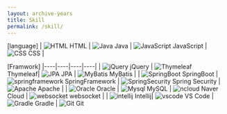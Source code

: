 ```yaml
---
layout: archive-years
title: Skill
permalink: /skill/
---
```

[language]
| ![HTML](html.png) HTML | ![Java](java.png) Java | ![JavaScript](javascript.png) JavaScript | ![CSS](CSS.jpeg)  CSS | 

[Framwork]
|----|----|----|----|
|  ![jQuery](jQuery.png) jQuery  | ![Thymeleaf](Thymeleaf.png)  Thymeleaf| ![JPA](JPA.png)  JPA | ![MyBatis](MyBatis.png)  MyBatis |
| ![SpringBoot](springboot.jpeg)  SpringBoot | ![springframework](springframework.png)  SpringFramework | ![SpringSecurity](SpringSecurity.png)  Spring Security | ![Apache](apache.png) Apache |
| ![Oracle](Oracle.png)  Oracle | ![Mysql](Mysql.png)  MySQL | ![ncloud](ncloud.jpeg)  Naver Cloud | ![websocket](websocket.png)  websocket | 
| ![intellij](intellij.jpeg)  Intellij| ![vscode](vscode.png)  VS Code | ![Gradle](Gradle.png)  Gradle | ![Git](Git.png)  Git 





